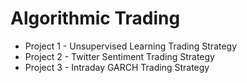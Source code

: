 # Algorithmic Trading

* Project 1 - Unsupervised Learning Trading Strategy
* Project 2 - Twitter Sentiment Trading Strategy
* Project 3 - Intraday GARCH Trading Strategy
